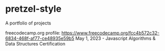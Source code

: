 # pretzel-style
A portfolio of projects


freecodecamp.org profile: https://www.freecodecamp.org/fcc4b572c32-6834-468f-af77-ce48935e59b5
May 1, 2023 - Javascript Algorithms & Data Structures Certification
